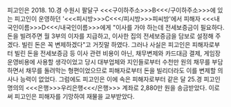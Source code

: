 피고인은 2018. 10.경 수원시 팔달구 <<<구이하주소>>>B<<</구이하주소>>>에 있는 피고인이 운영하던 '<<<피시방>>>C<<</피시방>>>피씨방'에서 피해자 <<<내국인이름>>>D<<</내국인이름>>>에게 "이사를 가야 하는데 전세보증금이 필요하다. 돈을 빌려주면 월 3부의 이자를 지급하고, 이사한 집의 전세보증금을 담보로 설정해 주겠다. 빌린 돈은 꼭 변제하겠다"고 거짓말 하였다. 그러나 사실은 피고인은 피해자로부터 빌린 돈을 전세보증금 등 이사 관련 비용이 아닌, 채무변제와 카드대금 결제, 게임장 운영비용에 사용할 생각이었고 당시 대부업체와 지인들로부터 수천만 원의 채무를 부담하면서 채무를 돌려막는 형편이었으므로 피해자로부터 돈을 빌리더라도 이를 변제할 의사나 능력이 없었다. 그럼에도 피고인은 이에 속은 피해자로부터 같은 달 25.경 피고인 명의의 <<<은행>>>우리은행<<</은행>>> 계좌로 2,880만 원을 송금받았다.
이로써 피고인은 피해자를 기망하여 재물을 교부받았다.